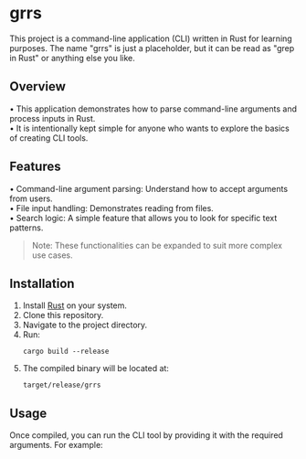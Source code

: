 # grrs

This project is a command-line application (CLI) written in Rust for learning purposes. The name "grrs" is just a placeholder, but it can be read as "grep in Rust" or anything else you like.

## Overview

• This application demonstrates how to parse command-line arguments and process inputs in Rust.  
• It is intentionally kept simple for anyone who wants to explore the basics of creating CLI tools.

## Features

• Command-line argument parsing: Understand how to accept arguments from users.  
• File input handling: Demonstrates reading from files.  
• Search logic: A simple feature that allows you to look for specific text patterns.  

> Note: These functionalities can be expanded to suit more complex use cases.

## Installation

1. Install [Rust](https://www.rust-lang.org/tools/install) on your system.  
2. Clone this repository.  
3. Navigate to the project directory.  
4. Run:  
   ```
   cargo build --release
   ```
5. The compiled binary will be located at:
   ```
   target/release/grrs
   ```

## Usage

Once compiled, you can run the CLI tool by providing it with the required arguments. For example:

